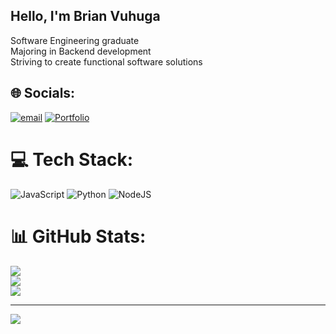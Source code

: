 ## Hello, I'm Brian Vuhuga

Software Engineering graduate<br/>
Majoring in Backend development<br/>
Striving to create functional software solutions


## 🌐 Socials:
[![email](https://img.shields.io/badge/Email-D14836?logo=gmail&logoColor=white)](mailto:brianvuhuga@gmail.com) 
[![Portfolio](https://img.shields.io/badge/Portfolio-007ACC?logo=vercel&logoColor=white)](https://brian-vuhuga-portfolio.onrender.com)


# 💻 Tech Stack:
![JavaScript](https://img.shields.io/badge/javascript-%23323330.svg?style=for-the-badge&logo=javascript&logoColor=%23F7DF1E) ![Python](https://img.shields.io/badge/python-3670A0?style=for-the-badge&logo=python&logoColor=ffdd54) ![NodeJS](https://img.shields.io/badge/node.js-6DA55F?style=for-the-badge&logo=node.js&logoColor=white)
# 📊 GitHub Stats:
![](https://github-readme-stats.vercel.app/api?username=vuhuga&theme=dark&hide_border=false&include_all_commits=false&count_private=false)<br/>
![](https://nirzak-streak-stats.vercel.app/?user=vuhuga&theme=dark&hide_border=false)<br/>
![](https://github-readme-stats.vercel.app/api/top-langs/?username=vuhuga&theme=dark&hide_border=false&include_all_commits=false&count_private=false&layout=compact)

---
[![](https://visitcount.itsvg.in/api?id=vuhuga&icon=0&color=0)](https://visitcount.itsvg.in)

<!-- Proudly created with GPRM ( https://gprm.itsvg.in ) -->
<!-- Proudly created with GPRM ( https://gprm.itsvg.in ) -->
